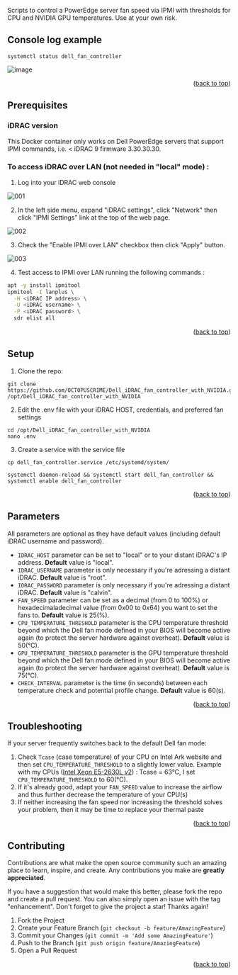 <div id="top"></div>

Scripts to control a PowerEdge server fan speed via IPMI with thresholds for CPU and NVIDIA GPU temperatures. Use at your own risk.

## Console log example

```
systemctl status dell_fan_controller
```

![image](https://user-images.githubusercontent.com/37409593/216442212-d2ad7ff7-0d6f-443f-b8ac-c67b5f613b83.png)

<p align="right">(<a href="#top">back to top</a>)</p>

<!-- PREREQUISITES -->
## Prerequisites
### iDRAC version

This Docker container only works on Dell PowerEdge servers that support IPMI commands, i.e. < iDRAC 9 firmware 3.30.30.30.

### To access iDRAC over LAN (not needed in "local" mode) :

1. Log into your iDRAC web console

![001](https://user-images.githubusercontent.com/37409593/210168273-7d760e47-143e-4a6e-aca7-45b483024139.png)

2. In the left side menu, expand "iDRAC settings", click "Network" then click "IPMI Settings" link at the top of the web page.

![002](https://user-images.githubusercontent.com/37409593/210168249-994f29cc-ac9e-4667-84f7-07f6d9a87522.png)

3. Check the "Enable IPMI over LAN" checkbox then click "Apply" button.

![003](https://user-images.githubusercontent.com/37409593/210168248-a68982c4-9fe7-40e7-8b2c-b3f06fbfee62.png)

4. Test access to IPMI over LAN running the following commands :
```bash
apt -y install ipmitool
ipmitool -I lanplus \
  -H <iDRAC IP address> \
  -U <iDRAC username> \
  -P <iDRAC password> \
  sdr elist all
```


<p align="right">(<a href="#top">back to top</a>)</p>

<!-- USAGE -->
## Setup

1. Clone the repo:
```
git clone https://github.com/OCT0PUSCRIME/Dell_iDRAC_fan_controller_with_NVIDIA.git /opt/Dell_iDRAC_fan_controller_with_NVIDIA
```
2. Edit the .env file with your iDRAC HOST, credentials, and preferred fan settings
```
cd /opt/Dell_iDRAC_fan_controller_with_NVIDIA
nano .env
```
3. Create a service with the service file
```
cp dell_fan_controller.service /etc/systemd/system/
```
```
systemctl daemon-reload && systemctl start dell_fan_controller && systemctl enable dell_fan_controller
```

<p align="right">(<a href="#top">back to top</a>)</p>

<!-- PARAMETERS -->
## Parameters

All parameters are optional as they have default values (including default iDRAC username and password).

- `IDRAC_HOST` parameter can be set to "local" or to your distant iDRAC's IP address. **Default** value is "local".
- `IDRAC_USERNAME` parameter is only necessary if you're adressing a distant iDRAC. **Default** value is "root".
- `IDRAC_PASSWORD` parameter is only necessary if you're adressing a distant iDRAC. **Default** value is "calvin".
- `FAN_SPEED` parameter can be set as a decimal (from 0 to 100%) or hexadecimaladecimal value (from 0x00 to 0x64) you want to set the fans to. **Default** value is 25(%).
- `CPU_TEMPERATURE_THRESHOLD` parameter is the CPU temperature threshold beyond which the Dell fan mode defined in your BIOS will become active again (to protect the server hardware against overheat). **Default** value is 50(°C).
- `GPU_TEMPERATURE_THRESHOLD` parameter is the GPU temperature threshold beyond which the Dell fan mode defined in your BIOS will become active again (to protect the server hardware against overheat). **Default** value is 75(°C).
- `CHECK_INTERVAL` parameter is the time (in seconds) between each temperature check and potential profile change. **Default** value is 60(s).

<p align="right">(<a href="#top">back to top</a>)</p>

<!-- TROUBLESHOOTING -->
## Troubleshooting

If your server frequently switches back to the default Dell fan mode:
1. Check `Tcase` (case temperature) of your CPU on Intel Ark website and then set `CPU_TEMPERATURE_THRESHOLD` to a slightly lower value. Example with my CPUs ([Intel Xeon E5-2630L v2](https://www.intel.com/content/www/us/en/products/sku/75791/intel-xeon-processor-e52630l-v2-15m-cache-2-40-ghz/specifications.html)) : Tcase = 63°C, I set `CPU_TEMPERATURE_THRESHOLD` to 60(°C).
2. If it's already good, adapt your `FAN_SPEED` value to increase the airflow and thus further decrease the temperature of your CPU(s)
3. If neither increasing the fan speed nor increasing the threshold solves your problem, then it may be time to replace your thermal paste

<p align="right">(<a href="#top">back to top</a>)</p>

<!-- CONTRIBUTING -->
## Contributing

Contributions are what make the open source community such an amazing place to learn, inspire, and create. Any contributions you make are **greatly appreciated**.

If you have a suggestion that would make this better, please fork the repo and create a pull request. You can also simply open an issue with the tag "enhancement".
Don't forget to give the project a star! Thanks again!

1. Fork the Project
2. Create your Feature Branch (`git checkout -b feature/AmazingFeature`)
3. Commit your Changes (`git commit -m 'Add some AmazingFeature'`)
4. Push to the Branch (`git push origin feature/AmazingFeature`)
5. Open a Pull Request

<p align="right">(<a href="#top">back to top</a>)</p>
